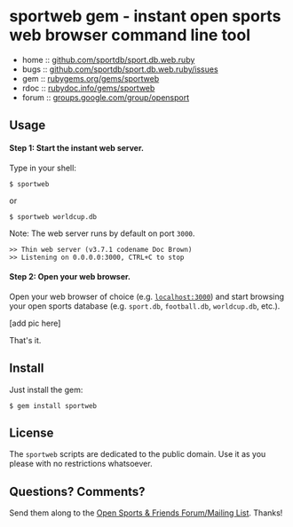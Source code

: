 # sportweb gem - instant open sports web browser command line tool

* home  :: [github.com/sportdb/sport.db.web.ruby](https://github.com/sportdb/sport.db.web.ruby)
* bugs  :: [github.com/sportdb/sport.db.web.ruby/issues](https://github.com/sportdb/sport.db.web.ruby/issues)
* gem   :: [rubygems.org/gems/sportweb](https://rubygems.org/gems/sportweb)
* rdoc  :: [rubydoc.info/gems/sportweb](http://rubydoc.info/gems/sportweb)
* forum :: [groups.google.com/group/opensport](https://groups.google.com/group/opensport)


## Usage

#### Step 1: Start the instant web server.

Type in your shell:

    $ sportweb

or

    $ sportweb worldcup.db

Note: The web server runs by default on port `3000`.

    >> Thin web server (v3.7.1 codename Doc Brown)
    >> Listening on 0.0.0.0:3000, CTRL+C to stop


#### Step 2: Open your web browser.

Open your web browser of choice (e.g. [`localhost:3000`](http://localhost:3000))
and start browsing your open sports database
(e.g. `sport.db`, `football.db`, `worldcup.db`, etc.).

[add pic here]

That's it.



## Install

Just install the gem:

    $ gem install sportweb


## License

The `sportweb` scripts are dedicated to the public domain.
Use it as you please with no restrictions whatsoever.


## Questions? Comments?

Send them along to the
[Open Sports & Friends Forum/Mailing List](http://groups.google.com/group/opensport).
Thanks!
